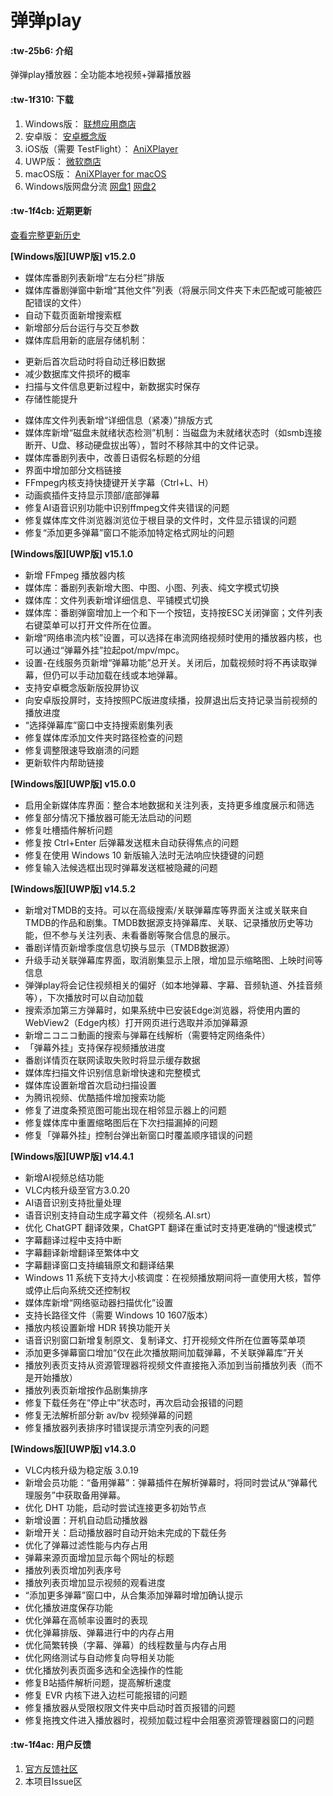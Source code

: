 # 弹弹play

####  :tw-25b6: 介绍
弹弹play播放器：全功能本地视频+弹幕播放器

####  :tw-1f310: 下载

1. Windows版： [联想应用商店](https://lestore.lenovo.com/detail/10343)
2. 安卓版： [安卓概念版](https://gitee.com/xyoye/DanDanPlayForAndroid/releases)
3. iOS版（需要 TestFlight）： [AniXPlayer](https://testflight.apple.com/join/R6JotnNG)
4. UWP版： [微软商店](https://www.microsoft.com/store/productId/9nwpvd7t1hpw)
5. macOS版： [AniXPlayer for macOS](https://gitee.com/sun_sx/dandanplay_mac_update/releases)
6. Windows版网盘分流 [网盘1](https://www.123pan.com/s/KFBlVv-E4SA3.html) [网盘2](https://pan.baidu.com/s/13ACWJauADxbracesBCpcEg?pwd=rrv7)

####  :tw-1f4cb: 近期更新

[查看完整更新历史](https://www.dandanplay.com/blog.html)

**[Windows版][UWP版] v15.2.0**
- 媒体库番剧列表新增“左右分栏”排版
- 媒体库番剧弹窗中新增“其他文件”列表（将展示同文件夹下未匹配或可能被匹配错误的文件）
- 自动下载页面新增搜索框
- 新增部分后台运行与交互参数
- 媒体库启用新的底层存储机制：
* 更新后首次启动时将自动迁移旧数据
* 减少数据库文件损坏的概率
* 扫描与文件信息更新过程中，新数据实时保存
* 存储性能提升
- 媒体库文件列表新增“详细信息（紧凑）”排版方式
- 媒体库新增“磁盘未就绪状态检测”机制：当磁盘为未就绪状态时（如smb连接断开、U盘、移动硬盘拔出等），暂时不移除其中的文件记录。
- 媒体库番剧列表中，改善日语假名标题的分组
- 界面中增加部分文档链接
- FFmpeg内核支持快捷键开关字幕（Ctrl+L、H）
- 动画疯插件支持显示顶部/底部弹幕
- 修复AI语音识别功能中识别ffmpeg文件夹错误的问题
- 修复媒体库文件浏览器浏览位于根目录的文件时，文件显示错误的问题
- 修复“添加更多弹幕”窗口不能添加特定格式网址的问题

**[Windows版][UWP版] v15.1.0**
- 新增 FFmpeg 播放器内核
- 媒体库：番剧列表新增大图、中图、小图、列表、纯文字模式切换
- 媒体库：文件列表新增详细信息、平铺模式切换
- 媒体库：番剧弹窗增加上一个和下一个按钮，支持按ESC关闭弹窗；文件列表右键菜单可以打开文件所在位置。
- 新增“网络串流内核”设置，可以选择在串流网络视频时使用的播放器内核，也可以通过“弹幕外挂”拉起pot/mpv/mpc。
- 设置-在线服务页新增“弹幕功能”总开关。关闭后，加载视频时将不再读取弹幕，但仍可以手动加载在线或本地弹幕。
- 支持安卓概念版新版投屏协议
- 向安卓版投屏时，支持按照PC版进度续播，投屏退出后支持记录当前视频的播放进度
- “选择弹幕库”窗口中支持搜索剧集列表
- 修复媒体库添加文件夹时路径检查的问题
- 修复调整限速导致崩溃的问题
- 更新软件内帮助链接

**[Windows版][UWP版] v15.0.0**
- 启用全新媒体库界面：整合本地数据和关注列表，支持更多维度展示和筛选
- 修复部分情况下播放器可能无法启动的问题
- 修复吐槽插件解析问题
- 修复按 Ctrl+Enter 后弹幕发送框未自动获得焦点的问题
- 修复在使用 Windows 10 新版输入法时无法响应快捷键的问题
- 修复输入法候选框出现时弹幕发送框被隐藏的问题

**[Windows版][UWP版] v14.5.2**
- 新增对TMDB的支持。可以在高级搜索/关联弹幕库等界面关注或关联来自TMDB的作品和剧集。TMDB数据源支持弹幕库、关联、记录播放历史等功能，但不参与关注列表、未看番剧等聚合信息的展示。
- 番剧详情页新增季度信息切换与显示（TMDB数据源）
- 升级手动关联弹幕库界面，取消剧集显示上限，增加显示缩略图、上映时间等信息
- 弹弹play将会记住视频相关的偏好（如本地弹幕、字幕、音频轨道、外挂音频等），下次播放时可以自动加载
- 搜索添加第三方弹幕时，如果系统中已安装Edge浏览器，将使用内置的WebView2（Edge内核）打开网页进行选取并添加弹幕源
- 新增ニコニコ動画的搜索与弹幕在线解析（需要特定网络条件）
- 「弹幕外挂」支持保存视频播放进度
- 番剧详情页在联网读取失败时将显示缓存数据
- 媒体库扫描文件识别信息新增快速和完整模式
- 媒体库设置新增首次启动扫描设置
- 为腾讯视频、优酷插件增加搜索功能
- 修复了进度条预览图可能出现在相邻显示器上的问题
- 修复媒体库中重置缩略图后在下次扫描漏掉的问题
- 修复「弹幕外挂」控制台弹出新窗口时覆盖顺序错误的问题

**[Windows版][UWP版] v14.4.1**
- 新增AI视频总结功能
- VLC内核升级至官方3.0.20
- AI语音识别支持批量处理
- 语音识别支持自动生成字幕文件（视频名.AI.srt）
- 优化 ChatGPT 翻译效果，ChatGPT 翻译在重试时支持更准确的“慢速模式”
- 字幕翻译过程中支持中断
- 字幕翻译新增翻译至繁体中文
- 字幕翻译窗口支持编辑原文和翻译结果
- Windows 11 系统下支持大小核调度：在视频播放期间将一直使用大核，暂停或停止后向系统交还控制权
- 媒体库新增“网络驱动器扫描优化”设置
- 支持长路径文件（需要 Windows 10 1607版本）
- 播放内核设置新增 HDR 转换功能开关
- 语音识别窗口新增复制原文、复制译文、打开视频文件所在位置等菜单项
- 添加更多弹幕窗口增加“仅在此次播放期间加载弹幕，不关联弹幕库”开关
- 播放列表页支持从资源管理器将视频文件直接拖入添加到当前播放列表（而不是开始播放）
- 播放列表页新增按作品剧集排序
- 修复下载任务在“停止中”状态时，再次启动会报错的问题
- 修复无法解析部分新 av/bv 视频弹幕的问题
- 修复播放器列表排序时错误提示清空列表的问题

**[Windows版][UWP版] v14.3.0**
- VLC内核升级为稳定版 3.0.19
- 新增会员功能：“备用弹幕”：弹幕插件在解析弹幕时，将同时尝试从“弹幕代理服务”中获取备用弹幕。
- 优化 DHT 功能，启动时尝试连接更多初始节点
- 新增设置：开机自动启动播放器
- 新增开关：启动播放器时自动开始未完成的下载任务
- 优化了弹幕过滤性能与内存占用
- 弹幕来源页面增加显示每个网址的标题
- 播放列表页增加列表序号
- 播放列表页增加显示视频的观看进度
- “添加更多弹幕”窗口中，从合集添加弹幕时增加确认提示
- 优化播放进度保存功能
- 优化弹幕在高帧率设置时的表现
- 优化弹幕排版、弹幕进行中的内存占用
- 优化简繁转换（字幕、弹幕）的线程数量与内存占用
- 优化网络测试与自动修复向导相关功能
- 优化播放列表页面多选和全选操作的性能
- 修复B站插件解析问题，提高解析速度
- 修复 EVR 内核下进入边栏可能报错的问题
- 修复播放器从受限权限文件夹中启动时首页报错的问题
- 修复拖拽文件进入播放器时，视频加载过程中会阻塞资源管理器窗口的问题


####  :tw-1f4ac: 用户反馈

1. [官方反馈社区](https://support.qq.com/products/104929)
2. 本项目Issue区
